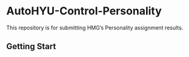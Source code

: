 # AutoHYU-Control-Personality
This repository is for submitting HMG’s Personality assignment results.

## Getting Start
